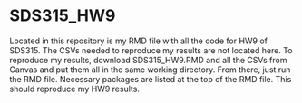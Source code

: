 # SDS315_HW9

Located in this repository is my RMD file with all the code for HW9 of SDS315. The CSVs needed to reproduce my results are not located here. To reproduce my results, download SDS315_HW9.RMD and all the CSVs from Canvas and put them all in the same working directory. From there, just run the RMD file. Necessary packages are listed at the top of the RMD file. This should reproduce my HW9 results.
